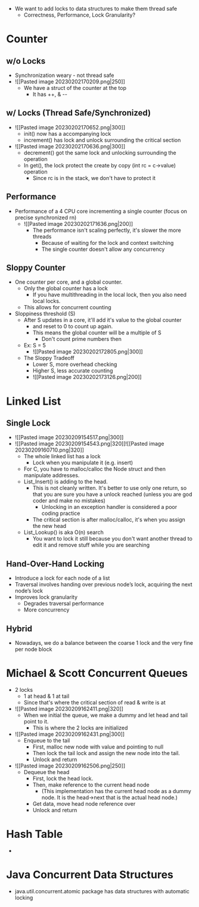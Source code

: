 - We want to add locks to data structures to make them thread safe
	- Correctness, Performance, Lock Granularity?
# Counter
## w/o Locks
- Synchronization weary - not thread safe
- ![[Pasted image 20230202170209.png|250]]
	- We have a struct of the counter at the top
		- It has ++, & --
## w/ Locks (Thread Safe/Synchronized)
- ![[Pasted image 20230202170652.png|300]]
	- init() now has a accompanying lock
	- increment() has lock and unlock surrounding the critical section
- ![[Pasted image 20230202170636.png|300]]
	- decrement() got the same lock and unlocking surrounding the operation
	- In get(), the lock protect the create by copy (int rc = c->value) operation
		- Since rc is in the stack, we don't have to protect it
## Performance
- Performance of a 4 CPU core incrementing a single counter (focus on precise synchronized rn)
	- ![[Pasted image 20230202171636.png|200]]
		- The performance isn't scaling perfectly, it's slower the more threads
			- Because of waiting for the lock and context switching
			- The single counter doesn't allow any concurrency
## Sloppy Counter
- One counter per core, and a global counter.
	- Only the global counter has a lock
		- If you have multithreading in the local lock, then you also need local locks.
	- This allows for concurrent counting
- Sloppiness threshold (S)
	- After S updates in a core, it'll add it's value to the global counter
		- and reset to 0 to count up again.
		- This means the global counter will be a multiple of S
			- Don't count prime numbers then
	- Ex: S = 5
		- ![[Pasted image 20230202172805.png|300]]
	- The Sloppy Tradeoff
		- Lower S, more overhead checking
		- Higher S, less accurate counting
		- ![[Pasted image 20230202173126.png|200]]
# Linked List
## Single Lock
- ![[Pasted image 20230209154517.png|300]]
- ![[Pasted image 20230209154543.png|320]]![[Pasted image 20230209160710.png|320]]
	- The whole linked list has a lock
		- Lock when you manipulate it (e.g. insert)
	- For C, you have to malloc/calloc the Node struct and then manipulate addresses.
	- List_Insert() is adding to the head.
		- This is not cleanly written. It's better to use only one return, so that you are sure you have a unlock reached (unless you are god coder and make no mistakes)
			- Unlocking in an exception handler is considered a poor coding practice
		- The critical section is after malloc/calloc, it's when you assign the new head
	- List_Lookup() is aka O(n) search
		- You want to lock it still because you don't want another thread to edit it and remove stuff while you are searching
## Hand-Over-Hand Locking
- Introduce a lock for each node of a list
- Traversal involves handing over previous node’s lock, acquiring the next node’s lock
- Improves lock granularity
	- Degrades traversal performance
	- More concurrency
## Hybrid
- Nowadays, we do a balance between the coarse 1 lock and the very fine per node block
# Michael & Scott Concurrent Queues
- 2 locks
	- 1 at head &  1 at tail
	- Since that's where the critical section of read & write is at
- ![[Pasted image 20230209162411.png|320]]
	- When we initial the queue, we make a dummy and let head and tail point to it.
		- This is where the 2 locks are initialized
- ![[Pasted image 20230209162431.png|300]] 
	- Enqueue to the tail
		- First, malloc new node with value and pointing to null
		- Then lock the tail lock and assign the new node into the tail.
		- Unlock and return
- ![[Pasted image 20230209162506.png|250]]
	- Dequeue the head
		- First, lock the head lock.
		- Then, make reference to the current head node
			- (This implementation has the current head node as a dummy node. It is the head->next that is the actual head node.)
		- Get data, move head node reference over
		- Unlock and return
# Hash Table
- 
# Java Concurrent Data Structures
- java.util.concurrent.atomic package has data structures with automatic locking